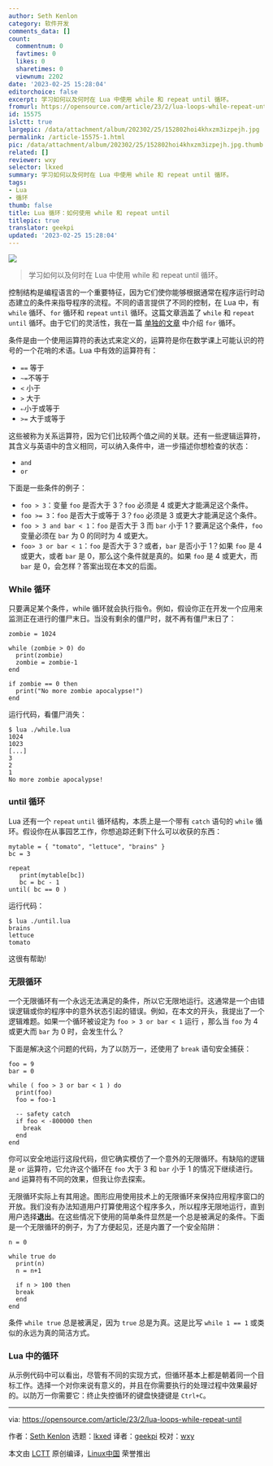 ```yaml
---
author: Seth Kenlon
category: 软件开发
comments_data: []
count:
  commentnum: 0
  favtimes: 0
  likes: 0
  sharetimes: 0
  viewnum: 2202
date: '2023-02-25 15:28:04'
editorchoice: false
excerpt: 学习如何以及何时在 Lua 中使用 while 和 repeat until 循环。
fromurl: https://opensource.com/article/23/2/lua-loops-while-repeat-until
id: 15575
islctt: true
largepic: /data/attachment/album/202302/25/152802hoi4khxzm3izpejh.jpg
permalink: /article-15575-1.html
pic: /data/attachment/album/202302/25/152802hoi4khxzm3izpejh.jpg.thumb.jpg
related: []
reviewer: wxy
selector: lkxed
summary: 学习如何以及何时在 Lua 中使用 while 和 repeat until 循环。
tags:
- Lua
- 循环
thumb: false
title: Lua 循环：如何使用 while 和 repeat until
titlepic: true
translator: geekpi
updated: '2023-02-25 15:28:04'
---
```


![](/data/attachment/album/202302/25/152802hoi4khxzm3izpejh.jpg)



> 
> 学习如何以及何时在 Lua 中使用 while 和 repeat until 循环。
> 
> 
> 


控制结构是编程语言的一个重要特征，因为它们使你能够根据通常在程序运行时动态建立的条件来指导程序的流程。不同的语言提供了不同的控制，在 Lua 中，有 `while` 循环、`for` 循环和 `repeat` `until` 循环。这篇文章涵盖了 `while` 和 `repeat until` 循环。由于它们的灵活性，我在一篇 [单独的文章](https://opensource.com/article/22/11/lua-for-loops) 中介绍 `for` 循环。


条件是由一个使用运算符的表达式来定义的，运算符是你在数学课上可能认识的符号的一个花哨的术语。Lua 中有效的运算符有：


* `==` 等于
* `~=`不等于
* `<` 小于
* `>` 大于
* `⇐`小于或等于
* `>=` 大于或等于


这些被称为关系运算符，因为它们比较两个值之间的关联。还有一些逻辑运算符，其含义与英语中的含义相同，可以纳入条件中，进一步描述你想检查的状态：


* `and`
* `or`


下面是一些条件的例子：


* `foo > 3`：变量 `foo` 是否大于 3？`foo` 必须是 4 或更大才能满足这个条件。
* `foo >= 3`：`foo` 是否大于或等于 3？`foo` 必须是 3 或更大才能满足这个条件。
* `foo > 3 and bar < 1`：`foo` 是否大于 3 而 `bar` 小于 1？要满足这个条件，`foo` 变量必须在 `bar` 为 0 的同时为 4 或更大。
* `foo> 3 or bar < 1`：`foo` 是否大于 3？或者，`bar` 是否小于 1？如果 `foo` 是 4 或更大，或者 `bar` 是 0，那么这个条件就是真的。如果 `foo` 是 4 或更大，而 `bar` 是 0，会怎样？答案出现在本文的后面。


### While 循环


只要满足某个条件，while 循环就会执行指令。例如，假设你正在开发一个应用来监测正在进行的僵尸末日。当没有剩余的僵尸时，就不再有僵尸末日了：



```
zombie = 1024

while (zombie > 0) do
  print(zombie)
  zombie = zombie-1
end

if zombie == 0 then
  print("No more zombie apocalypse!")
end

```

运行代码，看僵尸消失：



```
$ lua ./while.lua
1024
1023
[...]
3
2
1
No more zombie apocalypse!

```

### until 循环


Lua 还有一个 `repeat` `until` 循环结构，本质上是一个带有 `catch` 语句的 `while` 循环。假设你在从事园艺工作，你想追踪还剩下什么可以收获的东西：



```
mytable = { "tomato", "lettuce", "brains" }
bc = 3

repeat
   print(mytable[bc])
   bc = bc - 1
until( bc == 0 )

```

运行代码：



```
$ lua ./until.lua
brains
lettuce
tomato

```

这很有帮助!


### 无限循环


一个无限循环有一个永远无法满足的条件，所以它无限地运行。这通常是一个由错误逻辑或你的程序中的意外状态引起的错误。例如，在本文的开头，我提出了一个逻辑难题。如果一个循环被设定为 `foo > 3 or bar < 1` 运行 ，那么当 `foo` 为 4 或更大而 `bar` 为 0 时，会发生什么？


下面是解决这个问题的代码，为了以防万一，还使用了 `break` 语句安全捕获：



```
foo = 9
bar = 0

while ( foo > 3 or bar < 1 ) do
  print(foo)
  foo = foo-1

  -- safety catch
  if foo < -800000 then
    break
  end
end

```

你可以安全地运行这段代码，但它确实模仿了一个意外的无限循环。有缺陷的逻辑是 `or` 运算符，它允许这个循环在 `foo` 大于 3 和 `bar` 小于 1 的情况下继续进行。`and` 运算符有不同的效果，但我让你去探索。


无限循环实际上有其用途。图形应用使用技术上的无限循环来保持应用程序窗口的开放。我们没有办法知道用户打算使用这个程序多久，所以程序无限地运行，直到用户选择**退出**。在这些情况下使用的简单条件显然是一个总是被满足的条件。下面是一个无限循环的例子，为了方便起见，还是内置了一个安全陷阱：



```
n = 0

while true do
  print(n)
  n = n+1

  if n > 100 then
  break
  end
end

```

条件 `while true` 总是被满足，因为 `true` 总是为真。这是比写 `while 1 == 1` 或类似的永远为真的简洁方式。


### Lua 中的循环


从示例代码中可以看出，尽管有不同的实现方式，但循环基本上都是朝着同一个目标工作。选择一个对你来说有意义的，并且在你需要执行的处理过程中效果最好的。以防万一你需要它：终止失控循环的键盘快捷键是 `Ctrl+C`。




---


via: <https://opensource.com/article/23/2/lua-loops-while-repeat-until>


作者：[Seth Kenlon](https://opensource.com/users/seth) 选题：[lkxed](https://github.com/lkxed/) 译者：[geekpi](https://github.com/geekpi) 校对：[wxy](https://github.com/wxy)


本文由 [LCTT](https://github.com/LCTT/TranslateProject) 原创编译，[Linux中国](https://linux.cn/) 荣誉推出